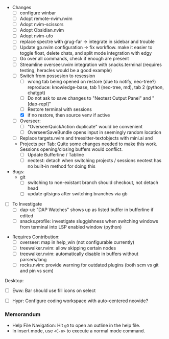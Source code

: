 - Changes
    - [ ] configure winbar
    - [ ] Adopt remote-nvim.nvim
    - [ ] Adopt nvim-scissors
    - [ ] Adopt Obsidian.nvim
    - [ ] Adopt nvim-ufo
    - [ ] replace spectre with grug-far -> integrate in sidebar and trouble
    - [ ] Update gp.nvim configuration -> fix workflow. make it easier to toggle
      float, delete chats, and split mode integration with edgy
    - [ ] Go over all commands, check if enough are present
    - [ ] Streamline overseer.nvim integration with snacks.terminal (requires testing, heracles would be a good example)
    - [ ] Switch from possesion to resession
        - [ ] wrong tab being opened on restore (due to notify, neo-tree?)
            reproduce: knowledge-base, tab 1 (neo-tree, md), tab 2 (python, chatgpt)
        - [ ] Do not ask to save changes to "Neotest Output Panel" and "[dap-repl]"
        - [ ] Restore terminal with sessions
        - [x] if no restore, then source venv if active
    - [ ] Overseer:
        - [ ] "OverseerQuickAction duplicate" would be convenient
        - [ ] OverseerSaveBundle opens input in seemingly random location
    - [ ] Replace targets.nvim and treesitter-textobjects with mini.ai and <swap plugin>

    - Projects per Tab:
    Quite some changes needed to make this work. Sessions opening/closing
    buffers would conflict.
        - [ ] Update Bufferline / Tabline
        - [ ] neotest: detach when switching projects / sessions
                neotest has no built-in method for doing this
- Bugs:
    - git
        -  [ ] switching to non-existant branch should checkout, not detach head
        - [ ] update gitsigns after switching branches via <leader>gb

- [ ] To Investigate
    - [ ] dap-ui: "DAP Watches" shows up as listed buffer in bufferline if edited
    - [ ] snacks.profile: investigate sluggishness when switching windows from
      terminal into LSP enabled window (python)
- Requires Contribution:
    - [ ] overseer: map <esc> in help_win (not configurable currently)
    - [ ] treewalker.nvim: allow skipping certain nodes
    - [ ] treewalker.nvim: automatically disable in buffers without parsers/lang
    - [ ] rocks.nvim: provide warning for outdated plugins (both scm vs git and pin vs scm)

Desktop:
- [ ] Eww: Bar should use fill icons on select
- [ ] Hypr: Configure coding workspace with auto-centered neovide?


### Memorandum
- Help File Navigation: Hit `gO` to open an outline in the help file.
- In insert mode, use `<C-o>` to execute a normal mode command.

